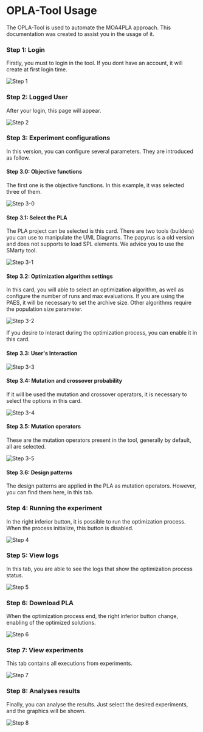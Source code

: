 # OPLA-Tool Usage
The OPLA-Tool is used to automate the MOA4PLA approach. This documentation was created to assist you in the usage of it.
### Step 1: Login
Firstly, you must to login in the tool. If you dont have an account, it will create at first login time.
 
![Step 1](https://raw.githubusercontent.com/SBSE-UEM/OPLA-Tool/willian/docs/usage/step-1.png)
### Step 2: Logged User
After your login, this page will appear. 

![Step 2](https://raw.githubusercontent.com/SBSE-UEM/OPLA-Tool/willian/docs/usage/step-2.png)
### Step 3: Experiment configurations

In this version, you can configure several parameters. They are introduced as follow.
#### Step 3.0: Objective functions
The first one is the objective functions. In this example, it was selected three of them. 

![Step 3-0](https://raw.githubusercontent.com/SBSE-UEM/OPLA-Tool/willian/docs/usage/step-3-0.png)
#### Step 3.1: Select the PLA
The PLA project can be selected is this card. There are two tools (builders) you can use to manipulate the UML Diagrams.
The papyrus is a old version and does not supports to load SPL elements. We advice you to use the SMarty tool.

![Step 3-1](https://raw.githubusercontent.com/SBSE-UEM/OPLA-Tool/willian/docs/usage/step-3-1.png)
#### Step 3.2: Optimization algorithm settings
In this card, you will able to select an optimization algorithm, as well as configure the number of runs and
max evaluations. If you are using the PAES, it will be necessary to set the archive size. Other algorithms require
the population size parameter.

![Step 3-2](https://raw.githubusercontent.com/SBSE-UEM/OPLA-Tool/willian/docs/usage/step-3-2.png)

If you desire to interact during the optimization process, you can enable it in this card.
#### Step 3.3: User's Interaction
![Step 3-3](https://raw.githubusercontent.com/SBSE-UEM/OPLA-Tool/willian/docs/usage/step-3-3.png)
#### Step 3.4: Mutation and crossover probability
If it will be used the mutation and crossover operators, it is necessary to select the options in this card.

![Step 3-4](https://raw.githubusercontent.com/SBSE-UEM/OPLA-Tool/willian/docs/usage/step-3-4.png)
#### Step 3.5: Mutation operators
These are the mutation operators present in the tool, generally by default, all are selected. 

![Step 3-5](https://raw.githubusercontent.com/SBSE-UEM/OPLA-Tool/willian/docs/usage/step-3-5.png)
#### Step 3.6: Design patterns
The design patterns are applied in the PLA as mutation operators. However, you can find them here, in this tab.

### Step 4: Running the experiment
In the right inferior button, it is possible to run the optimization process. When the process initialize,
this button is disabled.

![Step 4](https://raw.githubusercontent.com/SBSE-UEM/OPLA-Tool/willian/docs/usage/step-4.png)
### Step 5: View logs
In this tab, you are able to see the logs that show the optimization process status.

![Step 5](https://raw.githubusercontent.com/SBSE-UEM/OPLA-Tool/willian/docs/usage/step-5.png)
### Step 6: Download PLA
When the optimization process end, the right inferior button change, enabling of the optimized solutions.

![Step 6](https://raw.githubusercontent.com/SBSE-UEM/OPLA-Tool/willian/docs/usage/step-6.png)
### Step 7: View experiments
This tab contains all executions from experiments.

![Step 7](https://raw.githubusercontent.com/SBSE-UEM/OPLA-Tool/willian/docs/usage/step-7.png)
### Step 8: Analyses results
Finally, you can analyse the results. Just select the desired experiments, and the graphics will be shown.

![Step 8](https://raw.githubusercontent.com/SBSE-UEM/OPLA-Tool/willian/docs/usage/step-8.png)
